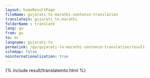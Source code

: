 ```yaml
---
layout: homeResultPage
fileName: gujarati-to-marathi-sentence-translation
translatein: gujarati_to_marathi
folderName : translate
lang: gu
from: gu
to: mr
langname: gujarati-to
permalink: /gu/gujarati-to-marathi-sentence-translation/result
sitemap: false
nointernationalization: true
---
```

{% include result/translateinto.html %}

<script src="/js/result/translation.js" data-foldername="{{page.folderName}}" data-lang="{{page.lang}}"></script>
